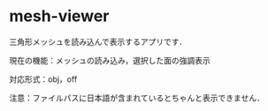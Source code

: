 # mesh-viewer
三角形メッシュを読み込んで表示するアプリです．

現在の機能：メッシュの読み込み，選択した面の強調表示

対応形式：obj，off

注意：ファイルパスに日本語が含まれているとちゃんと表示できません．
